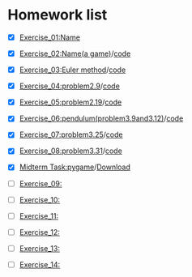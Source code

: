 # Homework list


- [x] [Exercise_01:Name](https://github.com/BoZihao/computationalphysics_N2015301020135/blob/master/name.py)

- [x] [Exercise_02:Name(a game)](http://note.youdao.com/noteshare?id=a5867dbb75b34c55971b6b69bb39a50d)/[code](https://github.com/BoZihao/computationalphysics_N2015301020135/blob/master/123.py)

- [x] [Exercise_03:Euler method](http://note.youdao.com/noteshare?id=b66ae19cfbf827f9c50ffa04377598b3)/[code](https://github.com/BoZihao/computationalphysics_N2015301020135/blob/master/1.3.py)

- [x] [Exercise_04:problem2.9](http://note.youdao.com/noteshare?id=764e03cf15faa6f0c10bc01d97630652)/[code](https://github.com/BoZihao/computationalphysics_N2015301020135/blob/master/chapter2/2.9.py)

- [x] [Exercise_05:problem2.19](http://note.youdao.com/noteshare?id=523aead84fe40b8005da964e666ccf72)/[code](https://github.com/BoZihao/computationalphysics_N2015301020135/blob/master/chapter2/2.19.py)

- [x] [Exercise_06:pendulum(problem3.9and3.12)](http://note.youdao.com/noteshare?id=4c0d4b2ebb039f885e74f3f91dfdfe8a)/[code](https://github.com/BoZihao/computationalphysics_N2015301020135/blob/master/chapter3/3.12.py)

- [x] [Exercise_07:problem3.25](http://note.youdao.com/noteshare?id=28c26139e7093810a53ad0552e9f9970)/[code](https://github.com/BoZihao/computationalphysics_N2015301020135/blob/master/chapter3/3.25.py)

- [x] [Exercise_08:problem3.31](http://note.youdao.com/noteshare?id=a5b4411bf1d3cc0b102c74840600012d)/[code](https://github.com/BoZihao/computationalphysics_N2015301020135/blob/master/chapter3/3.31.py)

- [x] [Midterm Task:pygame](http://note.youdao.com/noteshare?id=db817ce7304a9da262bbd71cbdb6124b)/[Download](https://github.com/BoZihao/computationalphysics_N2015301020135/blob/master/pygame%20V2.2.rar)

- [ ] [Exercise_09:](https://github.com/BoZihao/computationalphysics_N2015301020135)

- [ ] [Exercise_10:](https://github.com/BoZihao/computationalphysics_N2015301020135)

- [ ] [Exercise_11:](https://github.com/BoZihao/computationalphysics_N2015301020135)

- [ ] [Exercise_12:](https://github.com/BoZihao/computationalphysics_N2015301020135)

- [ ] [Exercise_13:](https://github.com/BoZihao/computationalphysics_N2015301020135)

- [ ] [Exercise_14:](https://github.com/BoZihao/computationalphysics_N2015301020135)
